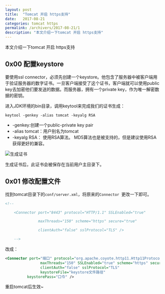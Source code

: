 ```yaml
---
layout: post
title:  "Tomcat 开启 https支持"
date:   2017-08-21
categories: tomcat https
permalink: /archivers/2017-08-21/1
description: "本文介绍一下tomcat 开启 https支持"
---
```

本文介绍一下tomcat 开启 https支持
<!--more-->
## 0x00 配置keystore

要使用ssl connector，必须先创建一个keystore。他包含了服务器中被客户端用于验证服务器的数字证书。一旦客户端接受了这个证书，客户端就可以使用public key去加密他们要发送的数据。而服务器，拥有一个private key，作为唯一解密数据的密钥。

进入JDK环境的bin目录，调用keytool来完成我们的证书生成：

`keytool -genkey -alias tomcat -keyalg RSA`

* -genkey:创建一个public-private key pair
* -alias tomcat：用户别名为tomcat
* -keyalg RSA： 使用RSA算法。  MD5算法也是被支持的，但是建议使用RSA获得更好的兼容。

![生成证书](http://rvn0xsy.oss-cn-shanghai.aliyuncs.com/2017-08-21/0x00.jpg)

生成证书后，此证书会被保存在当前用户主目录下。

## 0x01 修改配置文件

找到tomcat目录下的`conf/server.xml`，将原来的`Connector `更改一下即可。

```xml
<!--

    <Connector port="8443" protocol="HTTP/1.1" SSLEnabled="true"

               maxThreads="150" scheme="https" secure="true"

               clientAuth="false" sslProtocol="TLS" />

    -->
```

改成：

```xml
<Connector port="端口" protocol="org.apache.coyote.http11.Http11Protocol"  
                maxThreads="150" SSLEnabled="true" scheme="https" secure="true"  
                clientAuth="false" sslProtocol="TLS"  
                keystoreFile="keystore文件路径"   
          keystorePass="口令" />
```


重启tomcat后生效~ 